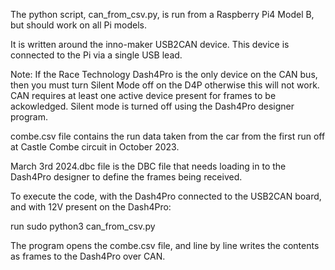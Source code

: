 The python script, can_from_csv.py, is run from a Raspberry Pi4 Model B, but should work on all Pi models.

It is written around the inno-maker USB2CAN device. This device is connected to the Pi via a single USB lead.

Note: If the Race Technology Dash4Pro is the only device on the CAN bus, then you must turn Silent Mode off on the D4P otherwise this will not work. CAN requires at least one active device present for frames to be ackowledged. Silent mode is turned off using the Dash4Pro designer program.

combe.csv file contains the run data taken from the car from the first run off at Castle Combe circuit in October 2023.

March 3rd 2024.dbc file is the DBC file that needs loading in to the Dash4Pro designer to define the frames being received.

To execute the code, with the Dash4Pro connected to the USB2CAN board, and with 12V present on the Dash4Pro:

run sudo python3 can_from_csv.py

The program opens the combe.csv file, and line by line writes the contents as frames to the Dash4Pro over CAN.
